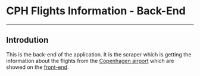 # CPH Flights Information - Back-End
---
## Introdution
This is the back-end of the application. It is the scraper which is getting the information about the flights from the [Copenhagen airport](https://www.cph.dk/en/) which are showed on the [front-end]().
